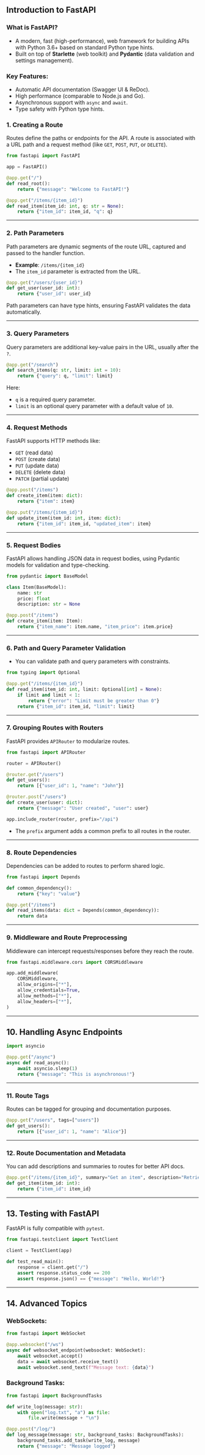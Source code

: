 ## **Introduction to FastAPI**
### What is FastAPI?
- A modern, fast (high-performance), web framework for building APIs with Python 3.6+ based on standard Python type hints.
- Built on top of **Starlette** (web toolkit) and **Pydantic** (data validation and settings management).

### Key Features:
- Automatic API documentation (Swagger UI & ReDoc).
- High performance (comparable to Node.js and Go).
- Asynchronous support with `async` and `await`.
- Type safety with Python type hints.



### **1. Creating a Route**
Routes define the paths or endpoints for the API. A route is associated with a URL path and a request method (like `GET`, `POST`, `PUT`, or `DELETE`).

```python
from fastapi import FastAPI

app = FastAPI()

@app.get("/")
def read_root():
    return {"message": "Welcome to FastAPI!"}

@app.get("/items/{item_id}")
def read_item(item_id: int, q: str = None):
    return {"item_id": item_id, "q": q}
```

---

### **2. Path Parameters**
Path parameters are dynamic segments of the route URL, captured and passed to the handler function.

- **Example**: `/items/{item_id}`
- The `item_id` parameter is extracted from the URL.

```python
@app.get("/users/{user_id}")
def get_user(user_id: int):
    return {"user_id": user_id}
```

Path parameters can have type hints, ensuring FastAPI validates the data automatically.

---

### **3. Query Parameters**
Query parameters are additional key-value pairs in the URL, usually after the `?`.

```python
@app.get("/search")
def search_items(q: str, limit: int = 10):
    return {"query": q, "limit": limit}
```

Here:
- `q` is a required query parameter.
- `limit` is an optional query parameter with a default value of `10`.

---

### **4. Request Methods**
FastAPI supports HTTP methods like:
- `GET` (read data)
- `POST` (create data)
- `PUT` (update data)
- `DELETE` (delete data)
- `PATCH` (partial update)

```python
@app.post("/items")
def create_item(item: dict):
    return {"item": item}

@app.put("/items/{item_id}")
def update_item(item_id: int, item: dict):
    return {"item_id": item_id, "updated_item": item}
```

---

### **5. Request Bodies**
FastAPI allows handling JSON data in request bodies, using Pydantic models for validation and type-checking.

```python
from pydantic import BaseModel

class Item(BaseModel):
    name: str
    price: float
    description: str = None

@app.post("/items")
def create_item(item: Item):
    return {"item_name": item.name, "item_price": item.price}
```

---

### **6. Path and Query Parameter Validation**
- You can validate path and query parameters with constraints.

```python
from typing import Optional

@app.get("/items/{item_id}")
def read_item(item_id: int, limit: Optional[int] = None):
    if limit and limit < 1:
        return {"error": "Limit must be greater than 0"}
    return {"item_id": item_id, "limit": limit}
```

---

### **7. Grouping Routes with Routers**
FastAPI provides `APIRouter` to modularize routes.

```python
from fastapi import APIRouter

router = APIRouter()

@router.get("/users")
def get_users():
    return [{"user_id": 1, "name": "John"}]

@router.post("/users")
def create_user(user: dict):
    return {"message": "User created", "user": user}

app.include_router(router, prefix="/api")
```

- The `prefix` argument adds a common prefix to all routes in the router.

---

### **8. Route Dependencies**
Dependencies can be added to routes to perform shared logic.

```python
from fastapi import Depends

def common_dependency():
    return {"key": "value"}

@app.get("/items")
def read_items(data: dict = Depends(common_dependency)):
    return data
```

---

### **9. Middleware and Route Preprocessing**
Middleware can intercept requests/responses before they reach the route.

```python
from fastapi.middleware.cors import CORSMiddleware

app.add_middleware(
    CORSMiddleware,
    allow_origins=["*"],
    allow_credentials=True,
    allow_methods=["*"],
    allow_headers=["*"],
)
```

---


## **10. Handling Async Endpoints**
```python
import asyncio

@app.get("/async")
async def read_async():
    await asyncio.sleep(1)
    return {"message": "This is asynchronous!"}
```
---


### **11. Route Tags**
Routes can be tagged for grouping and documentation purposes.

```python
@app.get("/users", tags=["users"])
def get_users():
    return [{"user_id": 1, "name": "Alice"}]
```

---


### **12. Route Documentation and Metadata**
You can add descriptions and summaries to routes for better API docs.

```python
@app.get("/items/{item_id}", summary="Get an item", description="Retrieve an item by its ID")
def get_item(item_id: int):
    return {"item_id": item_id}
```

---


## **13. Testing with FastAPI**
FastAPI is fully compatible with `pytest`.

```python
from fastapi.testclient import TestClient

client = TestClient(app)

def test_read_main():
    response = client.get("/")
    assert response.status_code == 200
    assert response.json() == {"message": "Hello, World!"}
```

---

## **14. Advanced Topics**
### WebSockets:
```python
from fastapi import WebSocket

@app.websocket("/ws")
async def websocket_endpoint(websocket: WebSocket):
    await websocket.accept()
    data = await websocket.receive_text()
    await websocket.send_text(f"Message text: {data}")
```

### Background Tasks:
```python
from fastapi import BackgroundTasks

def write_log(message: str):
    with open("log.txt", "a") as file:
        file.write(message + "\n")

@app.post("/log/")
def log_message(message: str, background_tasks: BackgroundTasks):
    background_tasks.add_task(write_log, message)
    return {"message": "Message logged"}
```